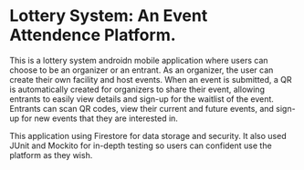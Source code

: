 # Lottery System: An Event Attendence Platform.

This is a lottery system androidn mobile application where users can choose to be an organizer or an entrant. As an organizer, the user can create their own facility and host events. When an event is submitted, a QR is automatically created for organizers to share their event, allowing entrants to easily view details and sign-up for the waitlist of the event. Entrants can scan QR codes, view their current and future events, and sign-up for new events that they are interested in.

This application using Firestore for data storage and security. It also used JUnit and Mockito for in-depth testing so users can confident use the platform as they wish.
